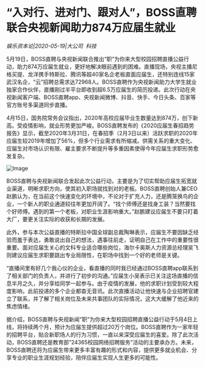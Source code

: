 # “入对行、进对门、跟对人”，BOSS直聘联合央视新闻助力874万应届生就业

*娱乐资本论|2020-05-19|大公司 
                                                科技*

5月19日，BOSS直聘与央视新闻联合推出“职”为你来大型校园招聘直播公益行动，助力874万应届生就业，更好地解决眼前遇到的困难。直播现场，央视主播尼格买提、龙洋携手特斯拉、腾讯等超40家名企老板直面应届生，还特别连线15家武汉名企，“云”招聘总需求达72968人。BOSS直聘作为央视新闻助力大学生就业独家合作伙伴，直播刚过半平台即收到超6.5万应届生的简历投递。此次行动在央视新闻客户端、BOSS直聘app、央视新闻微博、抖音、快手、今日头条、百家等官方账号多渠道同步直播。

4月15日，国务院常务会议指出，2020年高校应届毕业生数量达到874万，创下新高。受疫情影响，就业形势更加严峻。BOSS直聘发布的《2020应届生春招趋势报告》显示，截至2020年3月31日，在春招季（2月3日以来）活跃求职的2020年应届生较2019年增加了56%，但多个行业需求有所缩减。供需关系的重大变化、应届生对市场认识有限、雇主要求不断提升等多重因素使得今年应届生求职形势愈发复杂。

![Image](http://static.ylzbl.com/uploads/ueditor/php/upload/image/20200519/1589895508654354.png)

BOSS直聘与央视新闻联合发起此次公益行动，主要是为了切实帮助应届生拓宽就业渠道，明晰求职方向，使其初入职场就找到对的老板。BOSS直聘创始人兼CEO赵鹏认为，在当前这个快速变化的环境中，不论对于扩充人力，还是腾笼换鸟的企业，一个新人的职业通道较往年更加开阔了。“找个师傅还是找身工装？当然要找个好师傅。遇到的第一个老板，对职业生涯影响重大。”赵鹏建议应届生不要只盯着大厂，要更关注实际的收获和长期的发展。

此外，参与本次公益直播的特斯拉中国全球副总裁陶琳表示，应届生不要因缺乏经验而羞于表达，勇敢说出自己的想法，遇事往前走，证明自己在工作中的重要性很重要。面对应届生关心的文科专业适合哪些岗位，海尔卡奥斯人力资源总经理吴飞则建议应届生求职要跳出专业局限性，在职场中找到一个好的老师是关键。

“直播间里有好几个我心仪的企业，看直播的同时我已经通过BOSS直聘app联系到了相关部门的负责人，并进行了初步的沟通。”应届生小吴表示已关注这场直播的信息半月之久，并分享给同学一起参与。由于疫情的发展，他的求职计划受到较大程度影响，此前投递的多个企业都杳无音讯。此次直播活动让他快速与企业招聘官建立了联系，并了解了相关岗位及未来共事团队的实际情况，这大大缓解了他近来的焦虑情绪。

据介绍，BOSS直聘与央视新闻“职”为你来大型校园招聘直播公益行动于5月4日上线，将持续两个月，预计为应届生提供超过20万个岗位。BOSS直聘作为一家年轻的招聘平台，贴合新职场人的行为习惯，一直以来深受应届生的喜爱。除了此次活动，BOSS直聘还是教育部“24365校园网络招聘服务”活动的主要承办方。未来，BOSS直聘还将为应届生带来更多丰富有趣的形式和内容，提供更多就业机会、分享专业的职业生涯规划经验，陪伴应届生实现人生更多的可能性。

